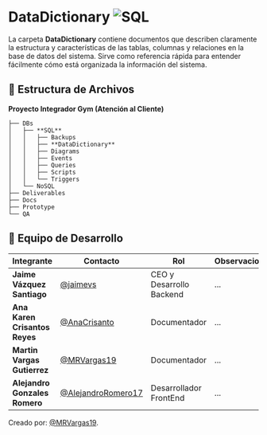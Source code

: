 # **DataDictionary** ![SQL](https://img.shields.io/badge/SQL-blue?logo=microsoftsqlserver)

La carpeta **DataDictionary** contiene documentos que describen claramente la estructura y características de las tablas, columnas y relaciones en la base de datos del sistema. Sirve como referencia rápida para entender fácilmente cómo está organizada la información del sistema.

## 📁 **Estructura de Archivos**
**Proyecto Integrador Gym (Atención al Cliente)**

```plaintext
├── DBs
│   ├── **SQL**
│   │   ├── Backups
│   │   ├── **DataDictionary**
│   │   ├── Diagrams
│   │   ├── Events
│   │   ├── Queries
│   │   ├── Scripts
│   │   └── Triggers
│   └── NoSQL
├── Deliverables
├── Docs
├── Prototype
└── QA
```

## 👥 **Equipo de Desarrollo**

| **Integrante**                | **Contacto**                                               | **Rol**                  | **Observaciones** |
| ----------------------------- | ---------------------------------------------------------- | ------------------------ | ----------------- |
| **Jaime Vázquez Santiago**    | [@jaimevs](https://github.com/jaimevs)                     | CEO y Desarrollo Backend | ...               |
| **Ana Karen Crisantos Reyes** | [@AnaCrisanto](https://github.com/AnaCrisanto)             | Documentador             | ...               |
| **Martin Vargas Gutierrez**   | [@MRVargas19](https://github.com/MRVargas19)               | Documentador             | ...               |
| **Alejandro Gonzales Romero** | [@AlejandroRomero17](https://github.com/AlejandroRomero17) | Desarrollador FrontEnd   | ...               |


Creado por: [@MRVargas19](https://github.com/MRVargas19).
